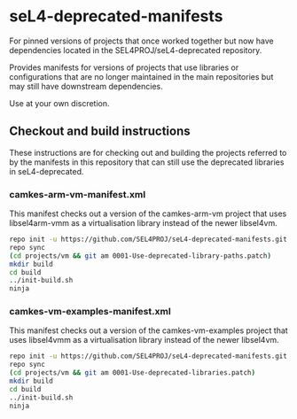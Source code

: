 <!--
  Copyright 2019, Data61
  Commonwealth Scientific and Industrial Research Organisation (CSIRO)
  ABN 41 687 119 230.

  This software may be distributed and modified according to the terms of
  the BSD 2-Clause license. Note that NO WARRANTY is provided.
  See "LICENSE_BSD2.txt" for details.

  @TAG(DATA61_BSD)
-->
# seL4-deprecated-manifests

For pinned versions of projects that once worked together but now have dependencies
located in the SEL4PROJ/seL4-deprecated repository.

Provides manifests for versions of projects that use libraries or configurations
that are no longer maintained in the main repositories but may still have downstream
dependencies.

Use at your own discretion.

## Checkout and build instructions

These instructions are for checking out and building the projects referred to by the manifests
in this repository that can still use the deprecated libraries in seL4-deprecated.

### camkes-arm-vm-manifest.xml

This manifest checks out a version of the camkes-arm-vm project that uses libsel4arm-vmm as a virtualisation
library instead of the newer libsel4vm.

```sh
repo init -u https://github.com/SEL4PROJ/seL4-deprecated-manifests.git -m camkes-arm-vm-manifest.xml
repo sync
(cd projects/vm && git am 0001-Use-deprecated-library-paths.patch)
mkdir build
cd build
../init-build.sh
ninja
```

### camkes-vm-examples-manifest.xml

This manifest checks out a version of the camkes-vm-examples project that uses libsel4vmm as a virtualisation
library instead of the newer libsel4vm.

```sh
repo init -u https://github.com/SEL4PROJ/seL4-deprecated-manifests.git -m camkes-vm-examples-manifest.xml
repo sync
(cd projects/vm && git am 0001-Use-deprecated-libraries.patch)
mkdir build
cd build
../init-build.sh
ninja
```
